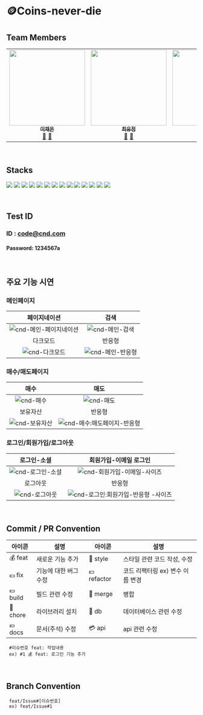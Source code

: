 # 🪙Coins-never-die

## Team Members

<!-- ALL-CONTRIBUTORS-LIST:START - Do not remove or modify this section -->
<!-- prettier-ignore-start -->
<!-- markdownlint-disable -->

<table>
  <tbody> 
    <tr>
      <td align="center"><a href="https://github.com/ichenny"><img src="https://user-images.githubusercontent.com/102204957/214783122-96b24bab-b372-4ecf-9d5f-38d9ae4ce9cb.png" width="200px;" alt=""/><br /><sub><b>이채은</b></sub></a><br /><a href="https://github.com/3-talking-potatoes/coins-never-die/commits?author=ichenny" title="Documentation">🐬</a> <a href="https://github.com/3-talking-potatoes/coins-never-die/pulls?q=is%3Apr+author%3Aichenny" title="Pull Requests">🥔</a></td>      
      <td align="center"><a href="https://github.com/z1zonemoi"><img src="https://user-images.githubusercontent.com/102204957/214783336-81c6dbe9-8029-4db2-855f-64cb4371c60e.png" width="200px;" alt=""/><br /><sub><b>
최유정</b></sub></a><br /><a href="https://github.com/3-talking-potatoes/coins-never-die/commits?author=z1zonemoi" title="Documentation">🐬</a> <a href="https://github.com/3-talking-potatoes/coins-never-die/pulls?q=is%3Apr+author%3Az1zonemoi" title="Pull Requests">🥔</a></td>
      <td align="center"><a href="https://github.com/94sssh"><img src="https://user-images.githubusercontent.com/102204957/214783258-2e8388ec-eda1-4191-bf22-312233bef727.png" width="200px;" alt=""/><br /><sub><b>한승호</b></sub></a><br /><a href="https://github.com/3-talking-potatoes/coins-never-die/commits?author=94sssh" title="Documentation">🐬</a> <a href="https://github.com/3-talking-potatoes/coins-never-die/pulls?q=is%3Apr+author%3A94sssh" title="Pull Requests">🥔</a></td>
    </tr>
  </tbody>
</table>

<!-- markdownlint-restore -->
<!-- prettier-ignore-end -->

<!-- ALL-CONTRIBUTORS-LIST:END -->

<br/>

## Stacks

<img src="https://img.shields.io/badge/Next.js 13-000000?style=for-the-badge&logo=Next.js&logoColor=white"></a>
<img src="https://img.shields.io/badge/TypeScript-3178C6?style=for-the-badge&logo=TypeScript&logoColor=white">
<img src="https://img.shields.io/badge/JavaScript-F7DF1E?style=for-the-badge&logo=JavaScript&logoColor=white">
<img src="https://img.shields.io/badge/React-61DAFB?style=for-the-badge&logo=React&logoColor=white">
<img src="https://img.shields.io/badge/React Query-FF4154?style=for-the-badge&logo=React Query&logoColor=white">
<img src="https://img.shields.io/badge/Recoil-3578E5?style=for-the-badge&logo=Recoil&logoColor=white">
<img src="https://img.shields.io/badge/Firebase-FFCA28?style=for-the-badge&logo=Firebase&logoColor=white">
<img src="https://img.shields.io/badge/Vercel-000000?style=for-the-badge&logo=Vercel&logoColor=white">
<img src="https://img.shields.io/badge/HTML5-E34F26?style=for-the-badge&logo=HTML5&logoColor=white">
<img src="https://img.shields.io/badge/CSS3-1572B6?style=for-the-badge&logo=CSS3&logoColor=white">
<img src="https://img.shields.io/badge/Tailwind CSS-06B6D4?style=for-the-badge&logo=Tailwind CSS&logoColor=white">
<img src="https://img.shields.io/badge/Axios-5A29E4?style=for-the-badge&logo=Axios&logoColor=white">
<img src="https://img.shields.io/badge/Prettier-F7B93E?style=for-the-badge&logo=Prettier&logoColor=white">
<img src="https://img.shields.io/badge/Figma-F24E1E?style=for-the-badge&logo=Figma&logoColor=white">

<br/>

## Test ID

### ID : code@cnd.com

#### Password: 1234567a

<br/>

## 주요 기능 시연


### 메인페이지

|                                                                페이지네이션                                                                |                                                                검색                                                                 |
| :----------------------------------------------------------------------------------------------------------------------------------------: | :---------------------------------------------------------------------------------------------------------------------------------: |
| ![cnd-메인-페이지네이션](https://user-images.githubusercontent.com/107454269/220496789-74341d0d-b01e-4eb9-94a9-9ab163b8c91b.gif) |   ![cnd-메인-검색](https://user-images.githubusercontent.com/107454269/220497066-80dfe209-b087-40f0-a72a-b9381eb834a4.gif)   |
|                                                                  다크모드                                                                  |                                                               반응형                                                                |
|        ![cnd-다크모드](https://user-images.githubusercontent.com/107454269/220497242-acbb5194-88d1-41fe-a455-e705f0cc651e.gif)         | ![cnd-메인-반응형](https://user-images.githubusercontent.com/107454269/220497305-7c84fa6d-ccc5-4b71-8e90-96a6cc114283.gif) |

### 매수/매도페이지

|                                                             매수                                                             |                                                                        매도                                                                        |
| :--------------------------------------------------------------------------------------------------------------------------: | :------------------------------------------------------------------------------------------------------------------------------------------------: |
|    ![cnd-매수](https://user-images.githubusercontent.com/107454269/220497725-e9f8ac71-8d43-4d68-b41d-1e33ec8544f6.gif)     |               ![cnd-매도](https://user-images.githubusercontent.com/107454269/220497757-857c910f-03b7-412d-8de3-1d78c79e0178.gif)                |
|                                                           보유자산                                                           |                                                                       반응형                                                                       |
| ![cnd-보유자산](https://user-images.githubusercontent.com/107454269/220498027-81ac47b9-1a58-43f4-a575-4332741b4b66.gif) | ![cnd-매수:매도페이지-반응형](https://user-images.githubusercontent.com/107454269/220497975-549c28d3-72d6-4242-a95b-d5059c57a144.gif) |

### 로그인/회원가입/로그아웃

|                                                            로그인-소셜                                                            |                                                                      회원가입-이메일 로그인                                                                      |
| :-------------------------------------------------------------------------------------------------------------------------------: | :--------------------------------------------------------------------------------------------------------------------------------------------------------------: |
| ![cnd-로그인-소셜](https://user-images.githubusercontent.com/107454269/220498279-9f567b3b-f6f8-4fcd-bef3-5a0b4be84118.gif) |        ![cnd-회원가입-이메일-사이즈](https://user-images.githubusercontent.com/107454269/220505925-04994cc4-f55a-482a-b1e0-584c6641f6d2.gif)        |
|                                                             로그아웃                                                              |                                                                              반응형                                                                              |
|   ![cnd-로그아웃](https://user-images.githubusercontent.com/107454269/220498407-b3956407-190f-46db-bbac-326ad12816f0.gif)    | ![cnd-로그인:회원가입-반응형 -사이즈](https://user-images.githubusercontent.com/107454269/220505505-eda344c2-aa31-4f0c-a54f-b4f7173280df.gif) |

<br/>

## Commit / PR Convention


| 아이콘   | 설명                  | 아이콘      | 설명                             |
| -------- | --------------------- | ----------- | -------------------------------- |
| 💰 feat  | 새로운 기능 추가      | 💎 style    | 스타일 관련 코드 작성, 수정      |
| 💵 fix   | 기능에 대한 버그 수정 | 💷 refactor | 코드 리팩터링 ex) 변수 이름 변경 |
| 💴 build | 빌드 관련 수정        | 👛 merge    | 병합                             |
| 💸 chore | 라이브러리 설치       | 🏦 db       | 데이터베이스 관련 수정           |
| 💶 docs  | 문서(주석) 수정       | 💳 api      | api 관련 수정                    |

```
 #이슈번호 feat: 작업내용
 ex) #1 💰 feat: 로그인 기능 추가
```

 <br/>

## Branch Convention


```
 feat/Issue#[이슈번호]
 ex) feat/Issue#1
```

<br/>


